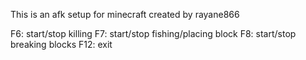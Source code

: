 This is an afk setup for minecraft created by rayane866

F6: start/stop killing
F7: start/stop fishing/placing block
F8: start/stop breaking blocks
F12: exit